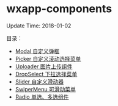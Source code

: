 # wxapp-components
Update Time: 2018-01-02

目录：
- [Modal 自定义弹框](https://github.com/lusssn/wxapp-components/tree/examples/components/modal)
- [Picker 自定义滚动选择菜单](https://github.com/lusssn/wxapp-components/tree/examples/components/picker)
- [Uploader 图片上传组件](https://github.com/lusssn/wxapp-components/tree/examples/components/uploader)
- [DropSelect 下拉选择菜单](https://github.com/lusssn/wxapp-components/tree/examples/components/dropSelect)
- [Slider 自定义滑动器](https://github.com/lusssn/wxapp-components/tree/examples/components/cpntSlider)
- [SwiperMenu 可滑动菜单](https://github.com/lusssn/wxapp-components/tree/examples/components/cpntSwiperMenu)
- [Radio 单选、多选组件](https://github.com/lusssn/wxapp-components/tree/examples/components/cpntRadio)
